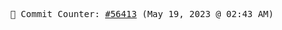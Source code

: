 <p align="center">
    <samp>
        📮 Commit Counter: <a href="https://github.com/Javascript-void0/Javascript-void0/commits/main">#56413</a> (May 19, 2023 @ 02:43 AM)
    </samp>
</p>